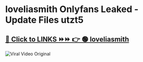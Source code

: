 
 # loveliasmith Onlyfans Leaked - Update Files utzt5

## <h2><a href="https://clipsfans.com/loveliasmith&ref=git">🔗 Click to LINKS ⏩⏩ 👉 🟢 loveliasmith </a></h2>

<a href="https://clipsfans.com/loveliasmith&ref=git" rel="nofollow" data-target="animated-image.originalLink"><img src="https://i.ibb.co.com/xMMVF88/686577567.gif" alt="Viral Video Original" style="max-width: 100%; display: inline-block;" data-target="animated-image.originalImage"></a>

